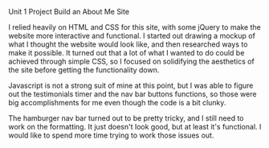 Unit 1 Project Build an About Me Site

I relied heavily on HTML and CSS for this site, with some jQuery to make the website more interactive and functional. I started out drawing a mockup of what I thought the website would look like, and then researched ways to make it possible. It turned out that a lot of what I wanted to do could be achieved through simple CSS, so I focused on solidifying the aesthetics of the site before getting the functionality down.

Javascript is not a strong suit of mine at this point, but I was able to figure out the testimonials timer and the nav bar buttons functions, so those were big accomplishments for me even though the code is a bit clunky.

The hamburger nav bar turned out to be pretty tricky, and I still need to work on the formatting. It just doesn't look good, but at least it's functional. I would like to spend more time trying to work those issues out.
